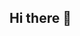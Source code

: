 ## Hi there 👋

<!--
**melvin219/Melvin219** is a ✨ _special_ ✨ repository because its `README.md` (this file) appears on your GitHub profile.

Here are some ideas to get you started:l
- 🌱 I’m a full stack developer 
